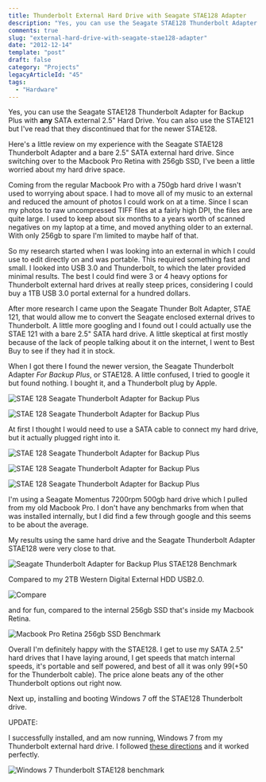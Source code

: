 ```yaml
---
title: Thunderbolt External Hard Drive with Seagate STAE128 Adapter
description: "Yes, you can use the Seagate STAE128 Thunderbolt Adapter for Backup Plus with any SATA external 2.5\" Hard Drive."
comments: true
slug: "external-hard-drive-with-seagate-stae128-adapter"
date: "2012-12-14"
template: "post"
draft: false
category: "Projects"
legacyArticleId: "45"
tags:
  - "Hardware"
---
```

Yes, you can use the Seagate STAE128 Thunderbolt Adapter for Backup Plus with **any** SATA external 2.5" Hard Drive. You can also use the STAE121 but I've read that they discontinued that for the newer STAE128.

Here's a little review on my experience with the Seagate STAE128 Thunderbolt Adapter and a bare 2.5" SATA external hard drive. Since switching over to the Macbook Pro Retina with 256gb SSD, I've been a little worried about my hard drive space.

Coming from the regular Macbook Pro with a 750gb hard drive I wasn't used to worrying about space. I had to move all of my music to an external and reduced the amount of photos I could work on at a time. Since I scan my photos to raw uncompressed TIFF files at a fairly high DPI, the files are quite large. I used to keep about six months to a years worth of scanned negatives on my laptop at a time, and moved anything older to an external. With only 256gb to spare I'm limited to maybe half of that.

So my research started when I was looking into an external in which I could use to edit directly on and was portable. This required something fast and small. I looked into USB 3.0 and Thunderbolt, to which the later provided minimal results. The best I could find were 3 or 4 heavy options for Thunderbolt external hard drives at really steep prices, considering I could buy a 1TB USB 3.0 portal external for a hundred dollars.

After more research I came upon the Seagate Thunder Bolt Adapter, STAE 121, that would allow me to convert the Seagate enclosed external drives to Thunderbolt. A little more googling and I found out I could actually use the STAE 121 with a bare 2.5" SATA hard drive. A little skeptical at first mostly because of the lack of people talking about it on the internet, I went to Best Buy to see if they had it in stock.

When I got there I found the newer version, the Seagate Thunderbolt Adapter _For Backup Plus_, or STAE128. A little confused, I tried to google it but found nothing. I bought it, and a Thunderbolt plug by Apple.

![STAE 128 Seagate Thunderbolt Adapter for Backup Plus](../assets/stae128/Photo%20Dec%2014%2C%201%2031%2046%20PM.jpg)

![STAE 128 Seagate Thunderbolt Adapter for Backup Plus](../assets/stae128/Photo%20Dec%2014%2C%201%2031%2058%20PM.jpg)

At first I thought I would need to use a SATA cable to connect my hard drive, but it actually plugged right into it.

![STAE 128 Seagate Thunderbolt Adapter for Backup Plus](../assets/stae128/Photo%20Dec%2014%2C%201%2033%2005%20PM.jpg)

![STAE 128 Seagate Thunderbolt Adapter for Backup Plus](../assets/stae128/Photo%20Dec%2014%2C%201%2033%2026%20PM.jpg)

![STAE 128 Seagate Thunderbolt Adapter for Backup Plus](../assets/stae128/Photo%20Dec%2014%2C%201%2034%2011%20PM.jpg)

I'm using a Seagate Momentus 7200rpm 500gb hard drive which I pulled from my old Macbook Pro. I don't have any benchmarks from when that was installed internally, but I did find a few through google and this seems to be about the average.

My results using the same hard drive and the Seagate Thunderbolt Adapter STAE128 were very close to that.

![Seagate Thunderbolt Adapter for Backup Plus STAE128 Benchmark](../assets/stae128/Screen%20Shot%202012-12-14%20at%201.57.21%20PM.png)

Compared to my 2TB Western Digital External HDD USB2.0.

![Compare](../assets/stae128/Screen%20Shot%202012-12-14%20at%202.09.12%20PM.png)

and for fun, compared to the internal 256gb SSD that's inside my Macbook Retina.

![Macbook Pro Retina 256gb SSD Benchmark](../assets/stae128/Screen%20Shot%202012-12-14%20at%202.11.37%20PM.png)

Overall I'm definitely happy with the STAE128. I get to use my SATA 2.5" hard drives that I have laying around, I get speeds that match internal speeds, it's portable and self powered, and best of all it was only $99(+$50 for the Thunderbolt cable). The price alone beats any of the other Thunderbolt options out right now.

Next up, installing and booting Windows 7 off the STAE128 Thunderbolt drive.

UPDATE:

I successfully installed, and am now running, Windows 7 from my Thunderbolt external hard drive. I followed [these directions](https://forums.macrumors.com/threads/rmbp-bootcamp-off-thunderbolt-drive-more-complete-solution.1414769/) and it worked perfectly.

![Windows 7 Thunderbolt STAE128 benchmark](../assets/stae128/windows_thunderbolt_benchmark.JPG)